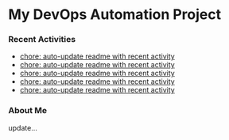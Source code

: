 # My DevOps Automation Project

### Recent Activities
<!-- activity:START -->
- [chore: auto-update readme with recent activity](https://github.com/kaigiii/mybowling-app/commit/0775f4fefa22b8b4d75133f49174be7b8ccc058b)
- [chore: auto-update readme with recent activity](https://github.com/kaigiii/mybowling-app/commit/59824e6baf5770b56a530101b8effa7d89537ca4)
- [chore: auto-update readme with recent activity](https://github.com/kaigiii/mybowling-app/commit/5e9a98f3c775b84c4403c2cd6b22b2bff9b71c7d)
- [chore: auto-update readme with recent activity](https://github.com/kaigiii/mybowling-app/commit/3e853d763d4a0d6c20a76b83850921d1d54f4882)
- [chore: auto-update readme with recent activity](https://github.com/kaigiii/mybowling-app/commit/c6e3b9acc94f032991b7b81be59823049d552a41)
<!-- activity:END -->

### About Me
<!-- MYLINKS:START -->
<!-- MYLINKS:END -->

update...
